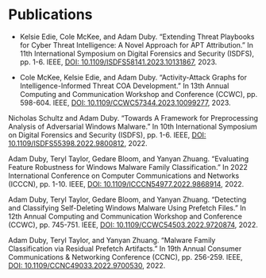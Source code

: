 # Publications

- Kelsie Edie, Cole McKee, and Adam Duby. “Extending Threat Playbooks for Cyber Threat Intelligence: A Novel Approach for APT Attribution.” In 11th International Symposium on Digital Forensics and Security (ISDFS), pp. 1-6. IEEE, [DOI: 10.1109/ISDFS58141.2023.10131867](https://ieeexplore.ieee.org/document/10131867), 2023.

- Cole McKee, Kelsie Edie, and Adam Duby. “Activity-Attack Graphs for Intelligence-Informed Threat COA Development.” In 13th Annual Computing and Communication Workshop and Conference (CCWC), pp. 598-604. IEEE, [DOI: 10.1109/CCWC57344.2023.10099277](https://ieeexplore.ieee.org/document/10099277), 2023.

Nicholas Schultz and Adam Duby. “Towards A Framework for Preprocessing Analysis of Adversarial Windows Malware.” In 10th International Symposium on Digital Forensics and Security (ISDFS), pp. 1-6. IEEE, [DOI: 10.1109/ISDFS55398.2022.9800812](https://ieeexplore.ieee.org/document/9800812), 2022.

Adam Duby, Teryl Taylor, Gedare Bloom, and Yanyan Zhuang. “Evaluating Feature Robustness for Windows Malware Family Classification.” In 2022 International Conference on Computer Communications and Networks (ICCCN), pp. 1-10. IEEE, [DOI: 10.1109/ICCCN54977.2022.9868914](https://ieeexplore.ieee.org/document/9868914), 2022.

Adam Duby, Teryl Taylor, Gedare Bloom, and Yanyan Zhuang. “Detecting and Classifying Self-Deleting Windows Malware Using Prefetch Files.” In 12th Annual Computing and Communication Workshop and Conference (CCWC), pp. 745-751. IEEE, [DOI: 10.1109/CCWC54503.2022.9720874](https://ieeexplore.ieee.org/document/9720874), 2022.

Adam Duby, Teryl Taylor, and Yanyan Zhuang. “Malware Family Classification via Residual Prefetch Artifacts.” In 19th Annual Consumer Communications & Networking Conference (CCNC), pp. 256-259. IEEE, [DOI: 10.1109/CCNC49033.2022.9700530](https://ieeexplore.ieee.org/document/9700530), 2022.
